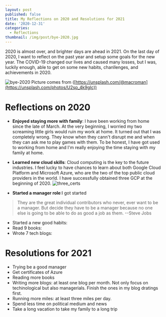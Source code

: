 ```yaml
---
layout: post
published: false
title: My Reflections on 2020 and Resolutions for 2021
date: '2020-12-31'
categories:
  - Reflections
thumbnail: /img/post/bye-2020.jpg
---
```

2020 is almost over, and brighter days are ahead in 2021. On the last day of 2020, I want to reflect on the past year and setup some goals for the new year. The COVID-19 changed our lives and caused many losses, but I was, luckily enough, able to get on some new habits, chanllenges, and achievements in 2020.

<!--more-->

![bye-2020]({{site.baseurl}}/img/post/bye-2020.jpg)
Picture comes from ([https://unsplash.com/@macroman](https://unsplash.com/photos/U2sp_4k9gIc))

# Reflections on 2020

- **Enjoyed staying more with family**: I have been working from home since the late of March. At the very beginning, I worried my two screaming little girls would ruin my work at home. It turned out that I was completely wrong. They know when they cann't disrupt me and when they can ask me to play games with them. To be honest, I have got used to working from home and I'm really enjoying the time staying with my family at home.

- **Learned new cloud skills**: Cloud computing is the key to the future industries. I feel lucky to have chances to learn about both Google Cloud Platform and Microsoft Azure, who are the two of the top public cloud providers in the world. I have successfully obtained three GCP at the beginning of 2020.
![three_certs]({{site.baseurl}}/img/post/ThreeCerts.JPG)

- **Started a manager role**:I got started 

> They are the great individual contributors who never, ever want to be a manager. But decide they have to be a manager because no one else is going to be able to do as good a job as them.
--Steve Jobs


- Started a new good habits:
- Read 9 books:
- Wrote 7 tech blogs:


# Resolutions for 2021
- Trying be a good manager
- Get certificates of Azure
- Reading more books
- Writing more blogs: at least one blog per month. Not only focus on techinological but also managerials. Finish the ones in my blog dratings first.
- Running more miles: at least three miles per day. 
- Spend less time on political medium and news
- Take a long vacation to take my family to a long trip



